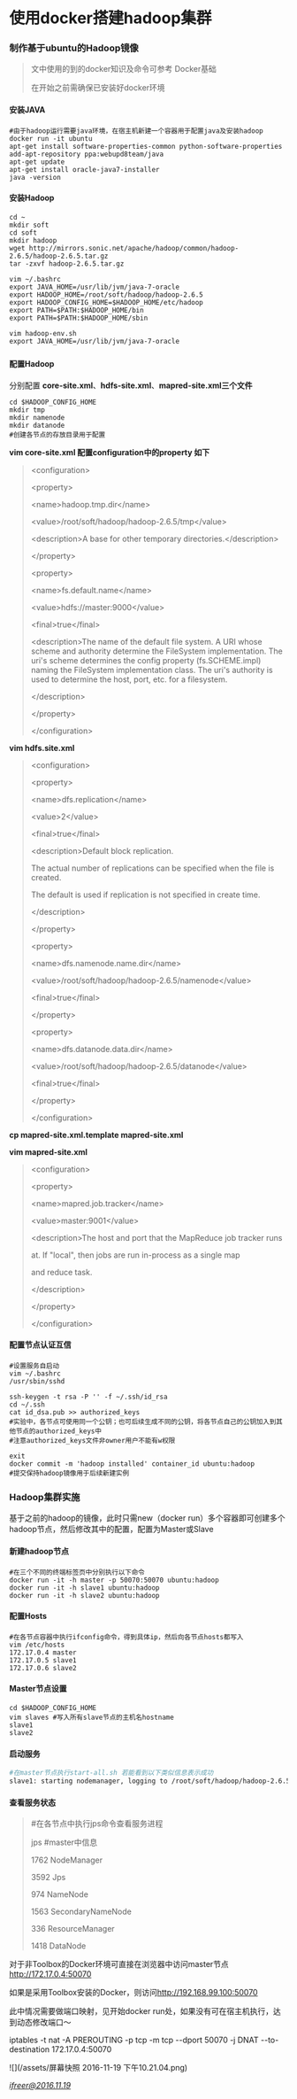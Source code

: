 # 使用docker搭建hadoop集群

### 制作基于ubuntu的Hadoop镜像

> 文中使用的到的docker知识及命令可参考 Docker基础
> 
> 在开始之前需确保已安装好docker环境

#### 安装JAVA

```
#由于hadoop运行需要java环境，在宿主机新建一个容器用于配置java及安装hadoop
docker run -it ubuntu
apt-get install software-properties-common python-software-properties 
add-apt-repository ppa:webupd8team/java
apt-get update 
apt-get install oracle-java7-installer 
java -version
```

#### 安装Hadoop

```
cd ~
mkdir soft
cd soft
mkdir hadoop
wget http://mirrors.sonic.net/apache/hadoop/common/hadoop-2.6.5/hadoop-2.6.5.tar.gz
tar -zxvf hadoop-2.6.5.tar.gz

vim ~/.bashrc
export JAVA_HOME=/usr/lib/jvm/java-7-oracle 
export HADOOP_HOME=/root/soft/hadoop/hadoop-2.6.5 
export HADOOP_CONFIG_HOME=$HADOOP_HOME/etc/hadoop 
export PATH=$PATH:$HADOOP_HOME/bin 
export PATH=$PATH:$HADOOP_HOME/sbin

vim hadoop-env.sh
export JAVA_HOME=/usr/lib/jvm/java-7-oracle
```

##### 

#### 配置Hadoop

分别配置 **core-site.xml**、**hdfs-site.xml**、**mapred-site.xml三个文件**

```
cd $HADOOP_CONFIG_HOME
mkdir tmp
mkdir namenode
mkdir datanode
#创建各节点的存放目录用于配置
```

**vim core-site.xml 配置configuration中的property 如下**

> &lt;configuration&gt;
> 
> &lt;property&gt;
> 
> &lt;name&gt;hadoop.tmp.dir&lt;\/name&gt;
> 
> &lt;value&gt;\/root\/soft\/hadoop\/hadoop-2.6.5\/tmp&lt;\/value&gt;
> 
> &lt;description&gt;A base for other temporary directories.&lt;\/description&gt;
> 
> &lt;\/property&gt;
> 
> &lt;property&gt;
> 
> &lt;name&gt;fs.default.name&lt;\/name&gt;
> 
> &lt;value&gt;hdfs:\/\/master:9000&lt;\/value&gt;
> 
> &lt;final&gt;true&lt;\/final&gt;
> 
> &lt;description&gt;The name of the default file system. A URI whose scheme and authority determine the FileSystem implementation. The  uri's scheme determines the config property \(fs.SCHEME.impl\) naming the FileSystem implementation class. The uri's authority is used to determine the host, port, etc. for a filesystem.
> 
> &lt;\/description&gt;
> 
> &lt;\/property&gt;
> 
> &lt;\/configuration&gt;

**vim hdfs.site.xml**

> &lt;configuration&gt;
> 
> &lt;property&gt;
> 
> &lt;name&gt;dfs.replication&lt;\/name&gt;
> 
> &lt;value&gt;2&lt;\/value&gt;
> 
> &lt;final&gt;true&lt;\/final&gt;
> 
> &lt;description&gt;Default block replication.
> 
> The actual number of replications can be specified when the file is created.
> 
> The default is used if replication is not specified in create time.
> 
> &lt;\/description&gt;
> 
> &lt;\/property&gt;
> 
> &lt;property&gt;
> 
> &lt;name&gt;dfs.namenode.name.dir&lt;\/name&gt;
> 
> &lt;value&gt;\/root\/soft\/hadoop\/hadoop-2.6.5\/namenode&lt;\/value&gt;
> 
> &lt;final&gt;true&lt;\/final&gt;
> 
> &lt;\/property&gt;
> 
> &lt;property&gt;
> 
> &lt;name&gt;dfs.datanode.data.dir&lt;\/name&gt;
> 
> &lt;value&gt;\/root\/soft\/hadoop\/hadoop-2.6.5\/datanode&lt;\/value&gt;
> 
> &lt;final&gt;true&lt;\/final&gt;
> 
> &lt;\/property&gt;
> 
> &lt;\/configuration&gt;

**cp mapred-site.xml.template mapred-site.xml**

**vim mapred-site.xml**

> &lt;configuration&gt;
> 
> &lt;property&gt;
> 
> &lt;name&gt;mapred.job.tracker&lt;\/name&gt;
> 
> &lt;value&gt;master:9001&lt;\/value&gt;
> 
> &lt;description&gt;The host and port that the MapReduce job tracker runs
> 
> at. If "local", then jobs are run in-process as a single map
> 
> and reduce task.
> 
> &lt;\/description&gt;
> 
> &lt;\/property&gt;
> 
> &lt;\/configuration&gt;

#### 配置节点认证互信

```
#设置服务自启动
vim ~/.bashrc
/usr/sbin/sshd

ssh-keygen -t rsa -P '' -f ~/.ssh/id_rsa 
cd ~/.ssh
cat id_dsa.pub >> authorized_keys
#实验中，各节点可使用同一个公钥；也可后续生成不同的公钥，将各节点自己的公钥加入到其他节点的authorized_keys中
#注意authorized_keys文件非owner用户不能有w权限

exit 
docker commit -m 'hadoop installed' container_id ubuntu:hadoop
#提交保持hadoop镜像用于后续新建实例
```

### Hadoop集群实施

基于之前的hadoop的镜像，此时只需new（docker run）多个容器即可创建多个hadoop节点，然后修改其中的配置，配置为Master或Slave

#### 新建hadoop节点

```
#在三个不同的终端标签页中分别执行以下命令
docker run -it -h master -p 50070:50070 ubuntu:hadoop
docker run -it -h slave1 ubuntu:hadoop
docker run -it -h slave2 ubuntu:hadoop
```

#### 配置Hosts

```
#在各节点容器中执行ifconfig命令，得到具体ip，然后向各节点hosts都写入
vim /etc/hosts
172.17.0.4 master
172.17.0.5 slave1
172.17.0.6 slave2
```

#### Master节点设置

```
cd $HADOOP_CONFIG_HOME
vim slaves #写入所有slave节点的主机名hostname
slave1
slave2
```

#### 启动服务

```bash
#在master节点执行start-all.sh 若能看到以下类似信息表示成功
slave1: starting nodemanager, logging to /root/soft/hadoop/hadoop-2.6.5/logs/yarn-root-nodemanager-slave1.out
```

#### 查看服务状态

> \#在各节点中执行jps命令查看服务进程
> 
> jps \#master中信息
> 
> 1762 NodeManager
> 
> 3592 Jps
> 
> 974 NameNode
> 
> 1563 SecondaryNameNode
> 
> 336 ResourceManager
> 
> 1418 DataNode

对于非Toolbox的Docker环境可直接在浏览器中访问master节点 [http:\/\/172.17.0.4:50070](http://172.17.0.4:50070)

如果是采用Toolbox安装的Docker，则访问[http:\/\/192.168.99.100:50070 ](http://192.168.99.100:50070)

此中情况需要做端口映射，见开始docker run处，如果没有可在宿主机执行，达到动态修改端口～

iptables -t nat -A PREROUTING -p tcp -m tcp --dport 50070 -j DNAT --to-destination 172.17.0.4:50070

![](/assets/屏幕快照 2016-11-19 下午10.21.04.png)


*ifreer@2016.11.19*



